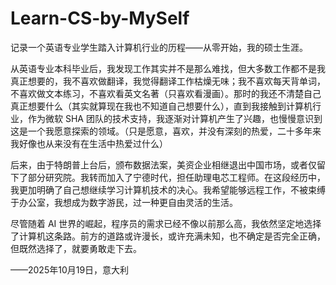 # Learn-CS-by-MySelf
记录一个英语专业学生踏入计算机行业的历程——从零开始，我的硕士生涯。

从英语专业本科毕业后，我发现工作其实并不是那么难找，但大多数工作都不是我真正想要的，我不喜欢做翻译，我觉得翻译工作枯燥无味；我不喜欢每天背单词，不喜欢做文本练习，不喜欢看英文名著（只喜欢看漫画）。那时的我还不清楚自己真正想要什么（其实就算现在我也不知道自己想要什么），直到我接触到计算机行业，作为微软 SHA 团队的技术支持，我逐渐对计算机产生了兴趣，也慢慢意识到这是一个我愿意探索的领域。（只是愿意，喜欢，并没有深刻的热爱，二十多年来我好像也从来没有在生活中热爱过什么）

后来，由于特朗普上台后，颁布数据法案，美资企业相继退出中国市场，或者仅留下了部分研究院。我转而加入了宁德时代，担任助理电芯工程师。在这段经历中，我更加明确了自己想继续学习计算机技术的决心。我希望能够远程工作，不被束缚于办公室，我想成为数字游民，过一种更自由灵活的生活。

尽管随着 AI 世界的崛起，程序员的需求已经不像以前那么高，我依然坚定地选择了计算机这条路。前方的道路或许漫长，或许充满未知，也不确定是否完全正确，但既然选择了，就要勇敢走下去。

——2025年10月19日，意大利
